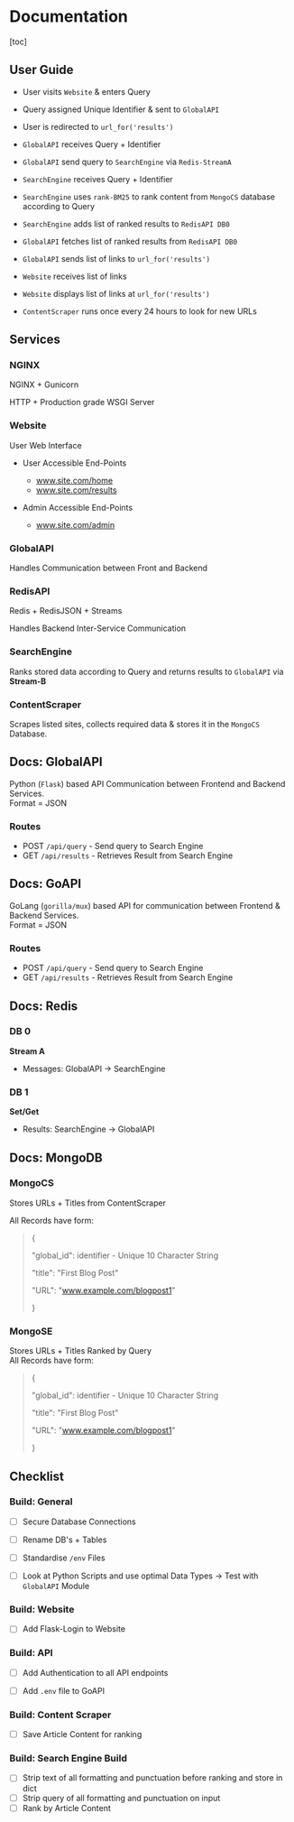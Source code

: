 # Documentation

[toc]

## User Guide

- User visits `Website` & enters Query
- Query assigned Unique Identifier & sent to `GlobalAPI`
- User is redirected to `url_for('results')`

- `GlobalAPI` receives Query + Identifier
- `GlobalAPI` send query to `SearchEngine` via `Redis-StreamA`

- `SearchEngine` receives Query + Identifier
- `SearchEngine` uses `rank-BM25` to rank content from `MongoCS` database according to Query
- `SearchEngine` adds list of ranked results to `RedisAPI DB0`
- `GlobalAPI` fetches list of ranked results from `RedisAPI DB0`
- `GlobalAPI` sends list of links to `url_for('results')`

- `Website` receives list of links
- `Website` displays list of links at `url_for('results')`

- `ContentScraper` runs once every 24 hours to look for new URLs

## Services

### NGINX

NGINX + Gunicorn

HTTP + Production grade WSGI Server

### Website

User Web Interface

- User Accessible End-Points

  - www.site.com/home
  - www.site.com/results

- Admin Accessible End-Points

  - www.site.com/admin

### GlobalAPI

Handles Communication between Front and Backend

### RedisAPI

Redis + RedisJSON + Streams

Handles Backend Inter-Service Communication

### SearchEngine

Ranks stored data according to Query and returns results to `GlobalAPI` via **Stream-B**

### ContentScraper

Scrapes listed sites, collects required data & stores it in the `MongoCS` Database.

## Docs: GlobalAPI

Python (`Flask`) based API Communication between Frontend and Backend Services.  
Format = JSON

### Routes

- POST `/api/query` - Send query to Search Engine
- GET `/api/results` - Retrieves Result from Search Engine

## Docs: GoAPI

GoLang (`gorilla/mux`) based API for communication between Frontend & Backend Services.  
Format = JSON

### Routes

- POST `/api/query` - Send query to Search Engine
- GET `/api/results` - Retrieves Result from Search Engine

## Docs: Redis

### DB 0

**Stream A**

- Messages: GlobalAPI -> SearchEngine

### DB 1

**Set/Get**

- Results: SearchEngine -> GlobalAPI

## Docs: MongoDB

### MongoCS

Stores URLs + Titles from ContentScraper

All Records have form:

> {
>
> "global_id": identifier - Unique 10 Character String
>
> "title": "First Blog Post"
>
> "URL": "www.example.com/blogpost1"
>
> }

### MongoSE

Stores URLs + Titles Ranked by Query  
All Records have form:

> {
>
> "global_id": identifier - Unique 10 Character String
>
> "title": "First Blog Post"
>
> "URL": "www.example.com/blogpost1"
>
> }

## Checklist

### Build: General

- [ ] Secure Database Connections

- [ ] Rename DB's + Tables

- [ ] Standardise `/env` Files

- [ ] Look at Python Scripts and use optimal Data Types -> Test with `GlobalAPI` Module

### Build: Website

- [ ] Add Flask-Login to Website

### Build: API

- [ ] Add Authentication to all API endpoints

- [ ] Add `.env` file to GoAPI

### Build: Content Scraper

- [ ] Save Article Content for ranking

### Build: Search Engine Build

- [ ] Strip text of all formatting and punctuation before ranking and store in dict
- [ ] Strip query of all formatting and punctuation on input
- [ ] Rank by Article Content
